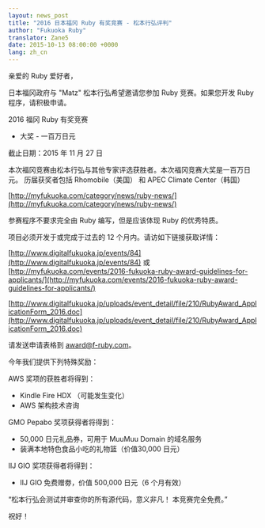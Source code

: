 ```yaml
---
layout: news_post
title: "2016 日本福冈 Ruby 有奖竞赛 - 松本行弘评判"
author: "Fukuoka Ruby"
translator: Zane5
date: 2015-10-13 08:00:00 +0000
lang: zh_cn
---
```


亲爱的 Ruby 爱好者，

日本福冈政府与 "Matz" 松本行弘希望邀请您参加 Ruby 竞赛。如果您开发 Ruby 程序，请积极申请。

2016 福冈 Ruby 有奖竞赛
 - 大奖 - 一百万日元

截止日期：2015 年 11 月 27 日

本次福冈竞赛由松本行弘与其他专家评选获胜者。本次福冈竞赛大奖是一百万日元。
历届获奖者包括 Rhomobile（美国） 和 APEC Climate Center（韩国）

[http://myfukuoka.com/category/news/ruby-news/](http://myfukuoka.com/category/news/ruby-news/)

参赛程序不要求完全由 Ruby 编写，但是应该体现 Ruby 的优秀特质。

项目必须开发于或完成于过去的 12 个月内。请访如下链接获取详情：

[http://www.digitalfukuoka.jp/events/84](http://www.digitalfukuoka.jp/events/84)
或
[http://myfukuoka.com/events/2016-fukuoka-ruby-award-guidelines-for-applicants/](http://myfukuoka.com/events/2016-fukuoka-ruby-award-guidelines-for-applicants/)

[http://www.digitalfukuoka.jp/uploads/event_detail/file/210/RubyAward_ApplicationForm_2016.doc](http://www.digitalfukuoka.jp/uploads/event_detail/file/210/RubyAward_ApplicationForm_2016.doc)

请发送申请表格到 award@f-ruby.com。

今年我们提供下列特殊奖励：

AWS 奖项的获胜者将得到：

* Kindle Fire HDX （可能发生变化）
* AWS 架构技术咨询

GMO Pepabo 奖项获得者将得到：

* 50,000 日元礼品券，可用于 MuuMuu Domain 的域名服务
* 装满本地特色食品小吃的礼物篮（价值30,000 日元）

IIJ GIO 奖项获得者将得到：

* IIJ GIO 免费赠劵，价值 500,000 日元（6 个月有效）

“松本行弘会测试并审查你的所有源代码，意义非凡！
本竞赛完全免费。”

祝好！
